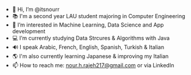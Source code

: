 - 👋 Hi, I’m @itsnourr
- 📚 I'm a second year LAU student majoring in Computer Engineering
- 🤖 I’m interested in Machine Learning, Data Science and App development
- 💻 I’m currently studying Data Strcures & Algorithms with Java
- 🔊 I speak Arabic, French, English, Spanish, Turkish & Italian
- 🌎 I'm also currently learning Japanese & improving my Italian 
- 📫 How to reach me: nour.h.rajeh217@gmail.com or via LinkedIn
